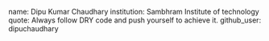 name: Dipu Kumar Chaudhary
institution: Sambhram Institute of technology
quote: Always follow DRY code and push yourself to achieve it.
github_user: dipuchaudhary
